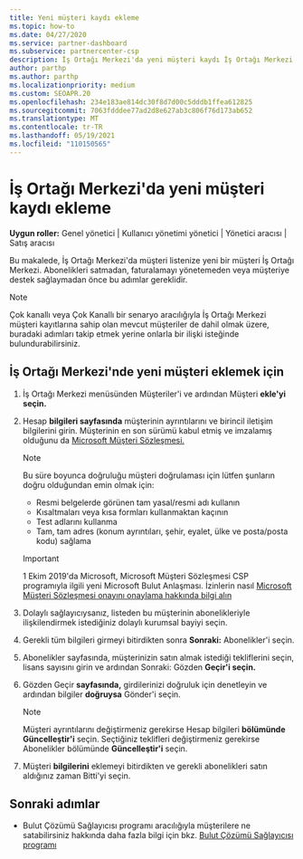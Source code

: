 ```yaml
---
title: Yeni müşteri kaydı ekleme
ms.topic: how-to
ms.date: 04/27/2020
ms.service: partner-dashboard
ms.subservice: partnercenter-csp
description: İş Ortağı Merkezi'da yeni müşteri kaydı İş Ortağı Merkezi. Ardından müşteri aboneliklerini satıp faturalamayı yönetebilir veya müşteri desteği sebilirsiniz.
author: parthp
ms.author: parthp
ms.localizationpriority: medium
ms.custom: SEOAPR.20
ms.openlocfilehash: 234e183ae814dc30f8d7d00c5dddb1ffea612825
ms.sourcegitcommit: 7063fdddee77ad2d8e627ab3c806f76d173ab652
ms.translationtype: MT
ms.contentlocale: tr-TR
ms.lasthandoff: 05/19/2021
ms.locfileid: "110150565"
---
```

# <a name="how-to-add-a-new-customer-record-in-partner-center"></a>İş Ortağı Merkezi'da yeni müşteri kaydı ekleme

**Uygun roller:** Genel yönetici | Kullanıcı yönetimi yönetici | Yönetici aracısı | Satış aracısı

Bu makalede, İş Ortağı Merkezi'da müşteri listenize yeni bir müşteri İş Ortağı Merkezi. Abonelikleri satmadan, faturalamayı yönetemeden veya müşteriye destek sağlaymadan önce bu adımlar gereklidir.

>[!NOTE]
>Çok kanallı veya Çok Kanallı bir senaryo aracılığıyla İş Ortağı Merkezi müşteri [](multipartner.md) kayıtlarına sahip olan mevcut [](request-a-relationship-with-a-customer.md)müşteriler de dahil olmak üzere, buradaki adımları takip etmek yerine onlarla bir ilişki isteğinde bulundurabilirsiniz. [](multichannel.md)

## <a name="to-add-a-new-customer-in-partner-center"></a>İş Ortağı Merkezi'nde yeni müşteri eklemek için

1. İş Ortağı Merkezi  menüsünden Müşteriler'i ve ardından Müşteri **ekle'yi seçin.**

2. Hesap **bilgileri sayfasında** müşterinin ayrıntılarını ve birincil iletişim bilgilerini girin. Müşterinin en son sürümü kabul etmiş ve imzalamış olduğunu da [Microsoft Müşteri Sözleşmesi.](agreements.md)

   >[!NOTE]
   >
   >Bu süre boyunca doğruluğu müşteri doğrulaması için lütfen şunların doğru olduğundan emin olmak için:
   >
   >- Resmi belgelerde görünen tam yasal/resmi adı kullanın
   >- Kısaltmaları veya kısa formları kullanmaktan kaçının
   >- Test adlarını kullanma
   >- Tam, tam adres (konum ayrıntıları, şehir, eyalet, ülke ve posta/posta kodu) sağlama

   >[!IMPORTANT]
   > 1 Ekim 2019'da Microsoft,  Microsoft Müşteri Sözleşmesi CSP programıyla ilgili yeni Microsoft Bulut Anlaşması. İzinlerin nasıl [Microsoft Müşteri Sözleşmesi onayını onaylama hakkında bilgi alın](confirm-customer-agreement.md)
  
3. Dolaylı sağlayıcıysanız, listeden bu müşterinin abonelikleriyle ilişkilendirmek istediğiniz dolaylı kurumsal bayiyi seçin.

4. Gerekli tüm bilgileri girmeyi bitirdikten sonra **Sonraki:** Abonelikler'i seçin.

5. Abonelikler  sayfasında, müşterinizin satın almak istediği tekliflerini seçin, lisans sayısını girin ve ardından Sonraki: Gözden **Geçir'i seçin.**

6. Gözden Geçir **sayfasında,** girdilerinizi doğruluk için denetleyin ve ardından bilgiler **doğruysa** Gönder'i seçin.

   >[!NOTE]
   >Müşteri ayrıntılarını değiştirmeniz gerekirse Hesap bilgileri **bölümünde** **Güncelleştir'i** seçin. Seçtiğiniz teklifleri değiştirmeniz gerekirse Abonelikler bölümünde **Güncelleştir'i** seçin. 

7. Müşteri **bilgilerini** eklemeyi bitirdikten ve gerekli abonelikleri satın aldığınız zaman Bitti'yi seçin.

## <a name="next-steps"></a>Sonraki adımlar

- Bulut Çözümü Sağlayıcısı programı aracılığıyla müşterilere ne satabilirsiniz hakkında daha fazla bilgi için bkz. [Bulut Çözümü Sağlayıcısı programı](csp-offers.md)

